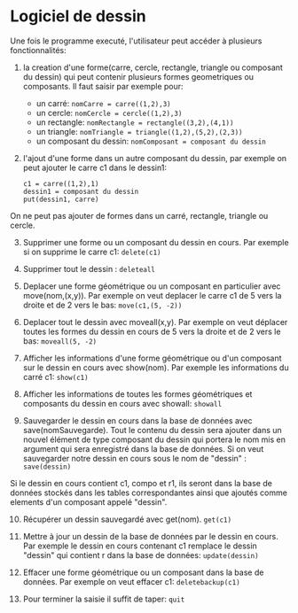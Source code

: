 # Logiciel de dessin

Une fois le programme executé, l'utilisateur peut accéder à plusieurs fonctionnalités:

1. la creation d'une forme(carre, cercle, rectangle, triangle ou composant du dessin) qui peut contenir plusieurs formes geometriques ou composants.
Il faut saisir par exemple pour:
	* un carré: 
	`nomCarre = carre((1,2),3)`
	* un cercle:
	`nomCercle = cercle((1,2),3)`
	* un rectangle:
	`nomRectangle = rectangle((3,2),(4,1))`
	* un triangle:
	`nomTriangle = triangle((1,2),(5,2),(2,3))`
	* un composant du dessin:
	`nomComposant = composant du dessin`
	
2. l'ajout d'une forme dans un autre composant du dessin, par exemple on peut ajouter le carre c1 dans le dessin1:

	```
	c1 = carre((1,2),1)
	dessin1 = composant du dessin
	put(dessin1, carre)
	```

On ne peut pas ajouter de formes dans un carré, rectangle, triangle ou cercle.

3. Supprimer une forme ou un composant du dessin en cours. Par exemple si on supprime le carre c1:
	`delete(c1)`

4. Supprimer tout le dessin :
	`deleteall`
	
5. Deplacer une forme géométrique ou un composant en particulier avec move(nom,(x,y)). Par exemple on veut deplacer le carre c1 de 5 vers la droite et de 2 vers le bas:
	`move(c1,(5, -2))`

6. Deplacer tout le dessin avec moveall(x,y). Par exemple on veut déplacer toutes les formes du dessin en cours de 5 vers la droite et de 2 vers le bas:
	`moveall(5, -2)`
	
7. Afficher les informations d'une forme géométrique ou d'un composant sur le dessin en cours avec show(nom). Par exemple les informations du carré c1:
	`show(c1)`
	
8. Afficher les informations de toutes les formes géométriques et composants du dessin en cours avec showall:
	`showall`
	
9. Sauvegarder le dessin en cours dans la base de données avec save(nomSauvegarde). Tout le contenu du dessin sera ajouter dans un nouvel élément
de type composant du dessin qui portera le nom mis en argument qui sera enregistré dans la base de données. Si on veut sauvegarder notre dessin en
cours sous le nom de "dessin" :
	`save(dessin)`
	
Si le dessin en cours contient c1, compo et r1, ils seront dans la base de données stockés dans les tables correspondantes ainsi que ajoutés comme elements
d'un composant appelé "dessin".

10. Récupérer un dessin sauvegardé avec get(nom).
	`get(c1)`
	
11. Mettre à jour un dessin de la base de données par le dessin en cours. Par exemple le dessin en cours contenant c1 remplace le dessin "dessin" qui contient r dans 
la base de données:
	`update(dessin)`
	
12. Effacer une forme géométrique ou un composant dans la base de données. Par exemple on veut effacer c1:
	`deletebackup(c1)`
	
13. Pour terminer la saisie il suffit de taper:
	`quit`
